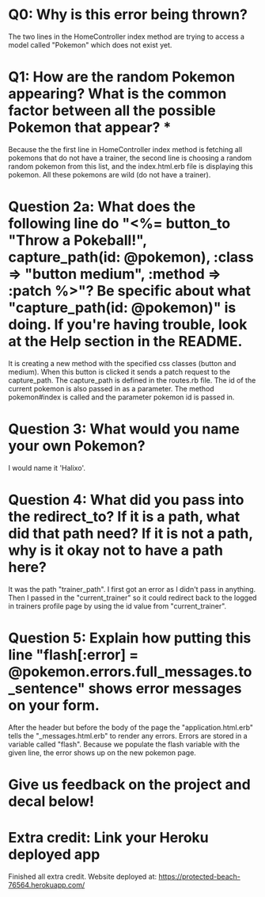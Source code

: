 # Q0: Why is this error being thrown?

The two lines in the HomeController index method are trying to access a model called "Pokemon" which does not exist yet.

# Q1: How are the random Pokemon appearing? What is the common factor between all the possible Pokemon that appear? *

Because the the first line in HomeController index method is fetching all pokemons that do not have a trainer, the second line is choosing a random random pokemon from this list, and the index.html.erb file is displaying this pokemon. All these pokemons are wild (do not have a trainer).

# Question 2a: What does the following line do "<%= button_to "Throw a Pokeball!", capture_path(id: @pokemon), :class => "button medium", :method => :patch %>"? Be specific about what "capture_path(id: @pokemon)" is doing. If you're having trouble, look at the Help section in the README.

It is creating a new method with the specified css classes (button and medium). When this button is clicked it sends a patch request to the capture_path. The capture_path is defined in the routes.rb file. The id of the current pokemon is also passed in as a parameter. The method pokemon#index is called and the parameter pokemon id is passed in.

# Question 3: What would you name your own Pokemon?

I would name it 'Halixo'.

# Question 4: What did you pass into the redirect_to? If it is a path, what did that path need? If it is not a path, why is it okay not to have a path here?

It was the path "trainer_path". I first got an error as I didn't pass in anything. Then I passed in the "current_trainer" so it could redirect back to the logged in trainers profile page by using the id value from "current_trainer".

# Question 5: Explain how putting this line "flash[:error] = @pokemon.errors.full_messages.to_sentence" shows error messages on your form.

After the header but before the body of the page the "application.html.erb" tells the "_messages.html.erb" to render any errors. Errors are stored in a variable called "flash". Because we populate the flash variable with the given line, the error shows up on the new pokemon page.

# Give us feedback on the project and decal below!

# Extra credit: Link your Heroku deployed app

Finished all extra credit. Website deployed at:
https://protected-beach-76564.herokuapp.com/
